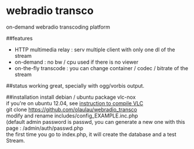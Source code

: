 # webradio transco
on-demand webradio transcoding platform


##features
- HTTP multimedia relay : serv multiple client with only one dl of the stream
- on-demand : no bw / cpu used if there is no viewer
- on-the-fly transcode : you can change container / codec / bitrate of the stream


##status
working great, specially with ogg/vorbis output.


##installation
install debian / ubuntu package vlc-nox  
if you're on ubuntu 12.04, see [instruction to compile VLC](vlc_compile.md)   
git clone https://github.com/olaulau/webradio_transco  
modify and rename includes/config_EXAMPLE.inc.php  
(default admin password is passwd, you can generate a new one with this page : /admin/auth/passwd.php  
the first time you go to index.php, it will create the database and a test Stream.  
